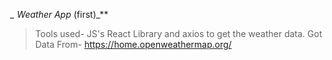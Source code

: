 **_* Weather App* (first)_**

> Tools used- JS's React Library and axios to get the weather data.
> Got Data From- https://home.openweathermap.org/
